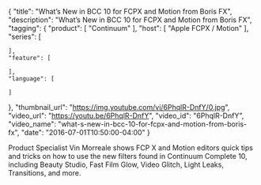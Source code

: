 {
  "title": "What’s New in BCC 10 for FCPX and Motion from Boris FX",
  "description": "What’s New in BCC 10 for FCPX and Motion from Boris FX",
  "tagging": {
    "product": [
      "Continuum"
    ],
    "host": [
      "Apple FCPX / Motion"
    ],
    "series": [

    ],
    "feature": [

    ],
    "language": [

    ]
  },
  "thumbnail_url": "https://img.youtube.com/vi/6PhqlR-DnfY/0.jpg",
  "video_url": "https://youtu.be/6PhqlR-DnfY",
  "video_id": "6PhqlR-DnfY",
  "video_name": "what-s-new-in-bcc-10-for-fcpx-and-motion-from-boris-fx",
  "date": "2016-07-01T10:50:00-04:00"
}

Product Specialist Vin Morreale shows FCP X and Motion editors quick tips and
tricks on how to use the new filters found in Continuum Complete 10, including
Beauty Studio, Fast Film Glow, Video Glitch, Light Leaks, Transitions, and
more.


